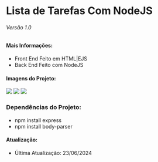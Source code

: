 <h1>Lista de Tarefas Com NodeJS</h1>
<h6>Versão 1.0</h6>

<h4>Mais Informações:</h4>
<ul>
  <li>Front End Feito em HTML|EJS</li>
  <li>Back End Feito com NodeJS</li>
</ul>


<h4>Imagens do Projeto:</h4>
<img src="https://uploaddeimagens.com.br/images/004/803/432/full/Captura_de_tela_2024-06-23_133022.png?1719160289"/>
<img src="https://uploaddeimagens.com.br/images/004/803/434/full/Captura_de_tela_2024-06-23_133022.png?1719160497"/>
<img src="https://uploaddeimagens.com.br/images/004/803/435/full/Captura_de_tela_2024-06-23_133022.png?1719160563"/>

<h3>Dependências do Projeto:</h3>
<ul>
  <li>npm install express</li>
  <li>npm install body-parser</li>
</ul>

<h4>Atualização:</h4>
<ul>
  <li>Última Atualização: 23/06/2024</li>
</ul>
